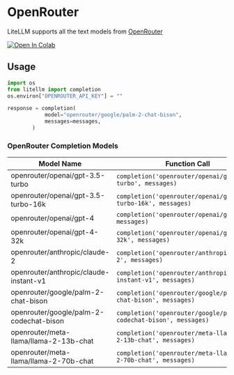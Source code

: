 # OpenRouter
LiteLLM supports all the text models from [OpenRouter](https://openrouter.ai/docs)

<a target="_blank" href="https://colab.research.google.com/github/BerriAI/litellm/blob/main/cookbook/LiteLLM_OpenRouter.ipynb">
  <img src="https://colab.research.google.com/assets/colab-badge.svg" alt="Open In Colab"/>
</a>

## Usage
```python
import os
from litellm import completion
os.environ["OPENROUTER_API_KEY"] = ""

response = completion(
            model="openrouter/google/palm-2-chat-bison",
            messages=messages,
        )
```

### OpenRouter Completion Models

| Model Name                | Function Call                                       | Required OS Variables                                        |
|---------------------------|-----------------------------------------------------|--------------------------------------------------------------|
| openrouter/openai/gpt-3.5-turbo | `completion('openrouter/openai/gpt-3.5-turbo', messages)` | `os.environ['OR_SITE_URL']`,`os.environ['OR_APP_NAME']`,`os.environ['OPENROUTER_API_KEY']` |
| openrouter/openai/gpt-3.5-turbo-16k | `completion('openrouter/openai/gpt-3.5-turbo-16k', messages)` | `os.environ['OR_SITE_URL']`,`os.environ['OR_APP_NAME']`,`os.environ['OPENROUTER_API_KEY']` |
| openrouter/openai/gpt-4    | `completion('openrouter/openai/gpt-4', messages)`       | `os.environ['OR_SITE_URL']`,`os.environ['OR_APP_NAME']`,`os.environ['OPENROUTER_API_KEY']` |
| openrouter/openai/gpt-4-32k | `completion('openrouter/openai/gpt-4-32k', messages)` | `os.environ['OR_SITE_URL']`,`os.environ['OR_APP_NAME']`,`os.environ['OPENROUTER_API_KEY']` |
| openrouter/anthropic/claude-2 | `completion('openrouter/anthropic/claude-2', messages)` | `os.environ['OR_SITE_URL']`,`os.environ['OR_APP_NAME']`,`os.environ['OPENROUTER_API_KEY']` |
| openrouter/anthropic/claude-instant-v1 | `completion('openrouter/anthropic/claude-instant-v1', messages)` | `os.environ['OR_SITE_URL']`,`os.environ['OR_APP_NAME']`,`os.environ['OPENROUTER_API_KEY']` |
| openrouter/google/palm-2-chat-bison | `completion('openrouter/google/palm-2-chat-bison', messages)` | `os.environ['OR_SITE_URL']`,`os.environ['OR_APP_NAME']`,`os.environ['OPENROUTER_API_KEY']` |
| openrouter/google/palm-2-codechat-bison | `completion('openrouter/google/palm-2-codechat-bison', messages)` | `os.environ['OR_SITE_URL']`,`os.environ['OR_APP_NAME']`,`os.environ['OPENROUTER_API_KEY']` |
| openrouter/meta-llama/llama-2-13b-chat | `completion('openrouter/meta-llama/llama-2-13b-chat', messages)` | `os.environ['OR_SITE_URL']`,`os.environ['OR_APP_NAME']`,`os.environ['OPENROUTER_API_KEY']` |
| openrouter/meta-llama/llama-2-70b-chat | `completion('openrouter/meta-llama/llama-2-70b-chat', messages)` | `os.environ['OR_SITE_URL']`,`os.environ['OR_APP_NAME']`,`os.environ['OPENROUTER_API_KEY']` |
